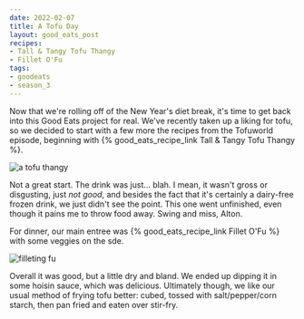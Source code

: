 ```yaml
---
date: 2022-02-07
title: A Tofu Day
layout: good_eats_post
recipes:
- Tall & Tangy Tofu Thangy
- Fillet O'Fu
tags:
- goodeats
- season_3
---
```


Now that we're rolling off of the New Year's diet break, it's time to get
back into this Good Eats project for real. We've recently taken up a liking
for tofu, so we decided to start with a few more the recipes from the Tofuworld
episode, beginning with {% good_eats_recipe_link Tall & Tangy Tofu Thangy %}.

![a tofu thangy](https://lh3.googleusercontent.com/pw/AM-JKLX1k12iGgySqenm8ccvkWVgvn8Hh_gKopvPxD3WprZ-TcyG1uOxPMUbO_G81DMkvlNFVry5WJEFfKySeWtHyJ6YqFgFQBPOdNcQhGRQS-k4VNte9NKXHGq8yL6cXUR_Ay2x00LTMyl0XQCXHR_wHZl9=h500)

Not a great start. The drink was just... blah. I mean, it wasn't gross or
disgusting, just _not good_, and besides the fact that it's certainly a dairy-free
frozen drink, we just didn't see the point. This one went unfinished, even
though it pains me to throw food away. Swing and miss, Alton.

For dinner, our main entree was {% good_eats_recipe_link Fillet O'Fu %} with
some veggies on the sde.

![filleting fu](https://lh3.googleusercontent.com/pw/AM-JKLXDxxHJhDy2wiUmL50Mo3VF20NgVB_ZqjaU8SAcHmL7E-P0VIKOp-jzGcleGTw246-MeH9R9OpKKtJfFeoqCumGVuGpUygWNnipX8sJ4ci4YLGsTNDLb7OwwF_vePwqde9c39-_4Jm4ctB650JJT3Hn=w600)

Overall it was good, but a little dry and bland. We ended up dipping it in
some hoisin sauce, which was delicious. Ultimately though, we like our usual
method of frying tofu better: cubed, tossed with salt/pepper/corn starch, then
pan fried and eaten over stir-fry.
